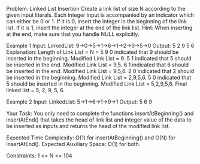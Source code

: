 Problem: Linked List Insertion
Create a link list of size N according to the given input literals. Each integer input is accompanied by an indicator which can either be 0 or 1. If it is 0, insert the integer in the beginning of the link list. If it is 1, insert the integer at the end of the link list. 
Hint: When inserting at the end, make sure that you handle NULL explicitly.

Example 1
Input:
LinkedList: 9->0->5->1->6->1->2->0->5->0
Output: 5 2 9 5 6
Explanation:
Length of Link List = N = 5
9 0 indicated that 9 should be inserted in the beginning. Modified Link List = 9. 
5 1 indicated that 5 should be inserted in the end. Modified Link List = 9,5.
6 1 indicated that 6 should be inserted in the end. Modified Link List = 9,5,6.
2 0 indicated that 2 should be inserted in the beginning. Modified Link List = 2,9,5,6.
5 0 indicated that 5 should be inserted in the beginning. Modified Link List = 5,2,9,5,6. 
Final linked list = 5, 2, 9, 5, 6.

Example 2
Input:
LinkedList: 5->1->6->1->9->1
Output: 5 6 9

Your Task:
You only need to complete the functions insertAtBeginning() and insertAtEnd() that takes the head of link list and integer value of the data to be inserted as inputs and returns the head of the modified link list. 

Expected Time Complexity: O(1) for insertAtBeginning() and O(N) for insertAtEnd().
Expected Auxiliary Space: O(1) for both.

Constraints:
1 <= N <= 104